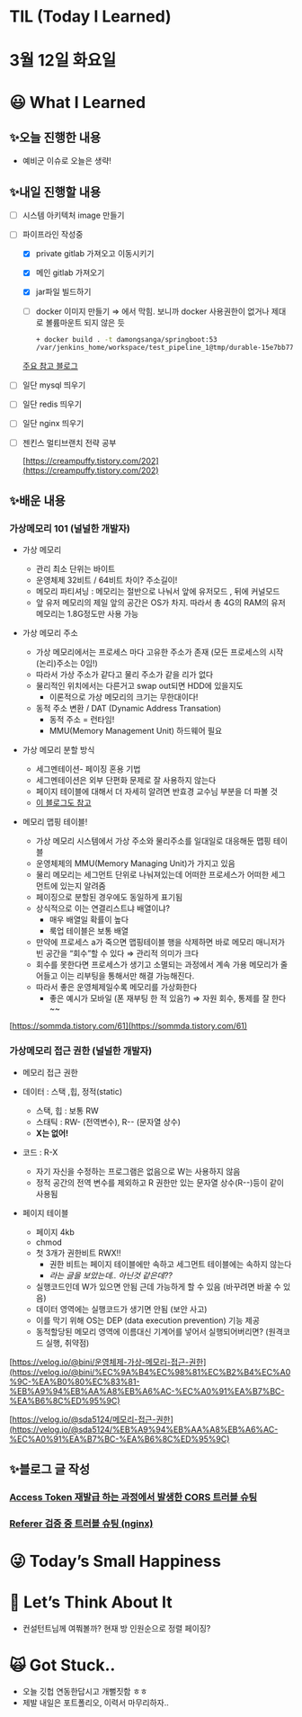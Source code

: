 # TIL (Today I Learned)

# 3월 12일 화요일

# 😃 What I Learned

## ✨오늘 진행한 내용

- 예비군 이슈로 오늘은 생략!

## ✨내일 진행할 내용

- [ ]  시스템 아키텍처 image 만들기
- [ ]  파이프라인 작성중
    - [x]  private gitlab 가져오고 이동시키기
    - [x]  메인 gitlab 가져오기
    - [x]  jar파일 빌드하기
    - [ ]  docker 이미지 만들기 ⇒ 에서 막힘. 보니까 docker 사용권한이 없거나 제대로 볼륨마운트 되지 않은 듯
        
        ```bash
        + docker build . -t damongsanga/springboot:53
        /var/jenkins_home/workspace/test_pipeline_1@tmp/durable-15e7bb77/script.sh.copy: 1: docker: not found
        ```
        
    
    [주요 참고 블로그](https://enginnersnack.tistory.com/11)
    
- [ ]  일단 mysql 띄우기
- [ ]  일단 redis 띄우기
- [ ]  일단 nginx 띄우기
- [ ]  젠킨스 멀티브랜치 전략 공부
    
    [https://creampuffy.tistory.com/202](https://creampuffy.tistory.com/202)
    

## ✨배운 내용

### 가상메모리 101 (널널한 개발자)

- 가상 메모리
    - 관리 최소 단위는 바이트
    - 운영체제 32비트 / 64비트 차이? 주소길이!
    - 메모리 파티셔닝 : 메모리는 절반으로 나눠서 앞에 유저모드 , 뒤에 커널모드
    - 앞 유저 메모리의 제일 앞의 공간은 OS가 차지. 따라서 총 4G의 RAM의 유저 메모리는 1.8G정도만 사용 가능

- 가상 메모리 주소
    - 가상 메모리에서는 프로세스 마다 고유한 주소가 존재 (모든 프로세스의 시작 (논리)주소는 0임!)
    - 따라서 가상 주소가 같다고 물리 주소가 같을 리가 없다
    - 물리적인 위치에서는 다른거고 swap out되면 HDD에 있을지도
        - 이론적으로 가상 메모리의 크기는 무한대이다!
    - 동적 주소 변환 / DAT (Dynamic Address Transation)
        - 동적 주소 = 런타임!
        - MMU(Memory Management Unit) 하드웨어 필요

- 가상 메모리 분할 방식
    - 세그멘테이션- 페이징 혼용 기법
    - 세그멘테이션은 외부 단편화 문제로 잘 사용하지 않는다
    - 페이지 테이블에 대해서 더 자세히 알려면 반효경 교수님 부분을 더 파볼 것
    - [이 블로그도 참고](https://dream-and-develop.tistory.com/174)

- 메모리 맵핑 테이블!
    - 가상 메모리 시스템에서 가상 주소와 물리주소를 일대일로 대응해둔 맵핑 테이블
    - 운영체제의 MMU(Memory Managing Unit)가 가지고 있음
    - 물리 메모리는 세그먼트 단위로 나눠져있는데 어떠한 프로세스가 어떠한 세그먼트에 있는지 알려줌
    - 페이징으로 분할된 경우에도 동일하게 표기됨
    - 상식적으로 이는 연결리스트냐 배열이냐?
        - 매우 배열일 확률이 높다
        - 룩업 테이블은 보통 배열
    - 만약에 프로세스 a가 죽으면 맵핑테이블 행을 삭제하면 바로 메모리 매니저가 빈 공간을 “회수”할 수 있다 ⇒ 관리적 의미가 크다
    - 회수를 못한다면 프로세스가 생기고 소멸되는 과정에서 계속 가용 메모리가 줄어들고 이는 리부팅을 통해서만 해결 가능해진다.
    - 따라서 좋은 운영체제일수록 메모리를 가상화한다
        - 좋은 예시가 모바일 (폰 재부팅 한 적 있음?)  ⇒ 자원 회수, 통제를 잘 한다~~

[https://sommda.tistory.com/61](https://sommda.tistory.com/61)

### 가상메모리 접근 권한 (널널한 개발자)

- 메모리 접근 권한
- 데이터 : 스택 ,힙, 정적(static)
    - 스택, 힙 : 보통 RW
    - 스태틱 : RW- (전역변수), R-- (문자열 상수)
    - **X는 없어!**
- 코드 : R-X
    - 자기 자신을 수정하는 프로그램은 없음으로 W는 사용하지 않음
    - 정적 공간의 전역 변수를 제외하고 R 권한만 있는 문자열 상수(R--)등이 같이 사용됨

- 페이지 테이블
    - 페이지 4kb
    - chmod
    - 첫 3개가 권한비트 RWX!!
        - 권한 비트는 페이지 테이블에만 속하고 세그먼트 테이블에는 속하지 않는다
        - *라는 글을 보았는데.. 아닌것 같은데??*
    - 실행코드인데 W가 있으면 안됨 근데 가능하게 할 수 있음 (바꾸려면 바꿀 수 있음)
    - 데이터 영역에는 실행코드가 생기면 안됨 (보안 사고)
    - 이를 막기 위해 OS는 DEP (data execution prevention) 기능 제공
    - 동적할당된 메모리 영역에 이름대신 기계어를 넣어서 실행되어버리면? (원격코드 실행, 취약점)

[https://velog.io/@bini/운영체제-가상-메모리-접근-권한](https://velog.io/@bini/%EC%9A%B4%EC%98%81%EC%B2%B4%EC%A0%9C-%EA%B0%80%EC%83%81-%EB%A9%94%EB%AA%A8%EB%A6%AC-%EC%A0%91%EA%B7%BC-%EA%B6%8C%ED%95%9C)

[https://velog.io/@sda5124/메모리-접근-권한](https://velog.io/@sda5124/%EB%A9%94%EB%AA%A8%EB%A6%AC-%EC%A0%91%EA%B7%BC-%EA%B6%8C%ED%95%9C)

## ✨블로그 글 작성

### **[Access Token 재발급 하는 과정에서 발생한 CORS 트러블 슈팅](https://velog.io/@damongsanga/Access-Token-%EC%9E%AC%EB%B0%9C%EA%B8%89-%ED%95%98%EB%8A%94-%EA%B3%BC%EC%A0%95%EC%97%90%EC%84%9C-%EB%B0%9C%EC%83%9D%ED%95%9C-CORS-%ED%8A%B8%EB%9F%AC%EB%B8%94-%EC%8A%88%ED%8C%85)**

### **[Referer 검증 중 트러블 슈팅 (nginx)](https://velog.io/@damongsanga/Referer-%EA%B2%80%EC%A6%9D-%EC%A4%91-%ED%8A%B8%EB%9F%AC%EB%B8%94-%EC%8A%88%ED%8C%85-nginx)**

# 😜 Today’s Small Happiness

# 🧐 Let’s Think About It

- 컨설턴트님께 여쭤볼까? 현재 방 인원순으로 정렬 페이징?

# 🙀 Got Stuck..

- 오늘 깃헙 연동한답시고 개뻘짓함 ㅎㅎ
- 제발 내일은 포트폴리오, 이력서 마무리하자..
